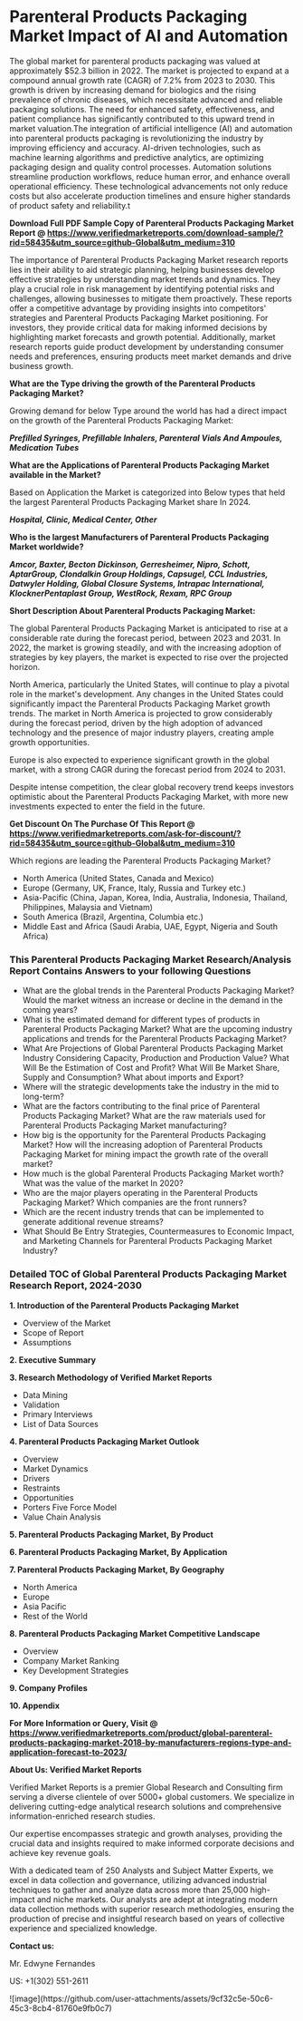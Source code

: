 <h1>Parenteral Products Packaging Market Impact of AI and Automation</h1>The global market for parenteral products packaging was valued at approximately $52.3 billion in 2022. The market is projected to expand at a compound annual growth rate (CAGR) of 7.2% from 2023 to 2030. This growth is driven by increasing demand for biologics and the rising prevalence of chronic diseases, which necessitate advanced and reliable packaging solutions. The need for enhanced safety, effectiveness, and patient compliance has significantly contributed to this upward trend in market valuation.The integration of artificial intelligence (AI) and automation into parenteral products packaging is revolutionizing the industry by improving efficiency and accuracy. AI-driven technologies, such as machine learning algorithms and predictive analytics, are optimizing packaging design and quality control processes. Automation solutions streamline production workflows, reduce human error, and enhance overall operational efficiency. These technological advancements not only reduce costs but also accelerate production timelines and ensure higher standards of product safety and reliability.t</p><p id="" class=""><strong>Download Full PDF Sample Copy of Parenteral Products Packaging Market Report @ <a href="https://www.verifiedmarketreports.com/download-sample/?rid=58435&utm_source=github-Global&utm_medium=310" target="_blank">https://www.verifiedmarketreports.com/download-sample/?rid=58435&utm_source=github-Global&utm_medium=310</a></strong></p><p>The importance of&nbsp;Parenteral Products Packaging Market research reports lies in their ability to aid strategic planning, helping businesses develop effective strategies by understanding market trends and dynamics. They play a crucial role in risk management by identifying potential risks and challenges, allowing businesses to mitigate them proactively. These reports offer a competitive advantage by providing insights into competitors' strategies and Parenteral Products Packaging Market positioning. For investors, they provide critical data for making informed decisions by highlighting market forecasts and growth potential. Additionally, market research reports guide product development by understanding consumer needs and preferences, ensuring products meet market demands and drive business growth.</p><p><strong>What are the&nbsp;Type driving the growth of the Parenteral Products Packaging Market?</strong></p><p id="" class="">Growing demand for below Type around the world has had a direct impact on the growth of the Parenteral Products Packaging Market:</p><em><strong>Prefilled Syringes, Prefillable Inhalers, Parenteral Vials And Ampoules, Medication Tubes</strong></em></p><strong>What are the&nbsp;Applications&nbsp;of Parenteral Products Packaging Market available in the Market?</strong></p><p id="" class="">Based on Application the Market is categorized into Below types that held the largest Parenteral Products Packaging Market share In 2024.</p><em><strong>Hospital, Clinic, Medical Center, Other</strong></em></p><strong>Who is the largest Manufacturers of Parenteral Products Packaging Market worldwide?</strong></p><p><em><strong>Amcor, Baxter, Becton Dickinson, Gerresheimer, Nipro, Schott, AptarGroup, Clondalkin Group Holdings, Capsugel, CCL Industries, Datwyler Holding, Global Closure Systems, Intrapac International, KlocknerPentaplast Group, WestRock, Rexam, RPC Group</strong></em></p><p id="" class=""><strong>Short Description About Parenteral Products Packaging Market:</strong></p><p>The global Parenteral Products Packaging Market is anticipated to rise at a considerable rate during the forecast period, between 2023 and 2031. In 2022, the market is growing steadily, and with the increasing adoption of strategies by key players, the market is expected to rise over the projected horizon.</p><p>North America, particularly the United States, will continue to play a pivotal role in the market's development. Any changes in the United States could significantly impact the Parenteral Products Packaging Market growth trends. The market in North America is projected to grow considerably during the forecast period, driven by the high adoption of advanced technology and the presence of major industry players, creating ample growth opportunities.</p><p>Europe is also expected to experience significant growth in the global market, with a strong CAGR during the forecast period from 2024 to 2031.</p><p>Despite intense competition, the clear global recovery trend keeps investors optimistic about the Parenteral Products Packaging Market, with more new investments expected to enter the field in the future.</p><p id="" class=""><strong>Get Discount On The Purchase Of This Report @ <a href="https://www.verifiedmarketreports.com/ask-for-discount/?rid=58435&utm_source=github-Global&utm_medium=310" target="_blank">https://www.verifiedmarketreports.com/ask-for-discount/?rid=58435&utm_source=github-Global&utm_medium=310</a></strong></p>Which regions are leading the Parenteral Products Packaging Market?</p><ul><li>North America (United States, Canada and Mexico)</li><li>Europe (Germany, UK, France, Italy, Russia and Turkey etc.)</li><li>Asia-Pacific (China, Japan, Korea, India, Australia, Indonesia, Thailand, Philippines, Malaysia and Vietnam)</li><li>South America (Brazil, Argentina, Columbia etc.)</li><li>Middle East and Africa (Saudi Arabia, UAE, Egypt, Nigeria and South Africa)</li></ul><h3 id="" class="">This Parenteral Products Packaging Market Research/Analysis Report Contains Answers to your following Questions</h3><ul><li>What are the global trends in the Parenteral Products Packaging Market? Would the market witness an increase or decline in the demand in the coming years?</li><li>What is the estimated demand for different types of products in Parenteral Products Packaging Market? What are the upcoming industry applications and trends for the Parenteral Products Packaging Market?</li><li>What Are Projections of Global Parenteral Products Packaging Market Industry Considering Capacity, Production and Production Value? What Will Be the Estimation of Cost and Profit? What Will Be Market Share, Supply and Consumption? What about imports and Export?</li><li>Where will the strategic developments take the industry in the mid to long-term?</li><li>What are the factors contributing to the final price of Parenteral Products Packaging Market? What are the raw materials used for Parenteral Products Packaging Market manufacturing?</li><li>How big is the opportunity for the Parenteral Products Packaging Market? How will the increasing adoption of Parenteral Products Packaging Market for mining impact the growth rate of the overall market?</li><li>How much is the global Parenteral Products Packaging Market worth? What was the value of the market In 2020?</li><li>Who are the major players operating in the Parenteral Products Packaging Market? Which companies are the front runners?</li><li>Which are the recent industry trends that can be implemented to generate additional revenue streams?</li><li>What Should Be Entry Strategies, Countermeasures to Economic Impact, and Marketing Channels for Parenteral Products Packaging Market Industry?</li></ul><h3 id="" class="">Detailed TOC of Global Parenteral Products Packaging Market Research Report, 2024-2030</h3><p id="" class=""><strong>1. Introduction of the Parenteral Products Packaging Market</strong></p><ul><li>Overview of the Market</li><li>Scope of Report</li><li>Assumptions</li></ul><p id="" class=""><strong>2. Executive Summary</strong></p><p id="" class=""><strong>3. Research Methodology of Verified Market Reports</strong></p><ul><li>Data Mining</li><li>Validation</li><li>Primary Interviews</li><li>List of Data Sources</li></ul><p id="" class=""><strong>4. Parenteral Products Packaging Market Outlook</strong></p><ul><li>Overview</li><li>Market Dynamics</li><li>Drivers</li><li>Restraints</li><li>Opportunities</li><li>Porters Five Force Model</li><li>Value Chain Analysis</li></ul><p id="" class=""><strong>5. Parenteral Products Packaging Market, By Product</strong></p><p id="" class=""><strong>6. Parenteral Products Packaging Market, By Application</strong></p><p id="" class=""><strong>7. Parenteral Products Packaging Market, By Geography</strong></p><ul><li>North America</li><li>Europe</li><li>Asia Pacific</li><li>Rest of the World</li></ul><p id="" class=""><strong>8. Parenteral Products Packaging Market Competitive Landscape</strong></p><ul><li>Overview</li><li>Company Market Ranking</li><li>Key Development Strategies</li></ul><p id="" class=""><strong>9. Company Profiles</strong></p><p id="" class=""><strong>10. Appendix</strong></p><p id="" class=""><strong>For More Information or Query, Visit @ <a href="https://www.verifiedmarketreports.com/product/global-parenteral-products-packaging-market-2018-by-manufacturers-regions-type-and-application-forecast-to-2023/" target="_blank">https://www.verifiedmarketreports.com/product/global-parenteral-products-packaging-market-2018-by-manufacturers-regions-type-and-application-forecast-to-2023/</a></strong></p><p id="" class=""><strong>About Us: Verified Market Reports</strong></p><p id="" class="">Verified Market Reports is a premier Global Research and Consulting firm serving a diverse clientele of over 5000+ global customers. We specialize in delivering cutting-edge analytical research solutions and comprehensive information-enriched research studies.</p><p id="" class="">Our expertise encompasses strategic and growth analyses, providing the crucial data and insights required to make informed corporate decisions and achieve key revenue goals.</p><p id="" class="">With a dedicated team of 250 Analysts and Subject Matter Experts, we excel in data collection and governance, utilizing advanced industrial techniques to gather and analyze data across more than 25,000 high-impact and niche markets. Our analysts are adept at integrating modern data collection methods with superior research methodologies, ensuring the production of precise and insightful research based on years of collective experience and specialized knowledge.</p><p id="" class=""><strong>Contact us:</strong></p><p id="" class="">Mr. Edwyne Fernandes</p><p id="" class="">US: +1(302) 551-2611</p>
![image](https://github.com/user-attachments/assets/9cf32c5e-50c6-45c3-8cb4-81760e9fb0c7)
